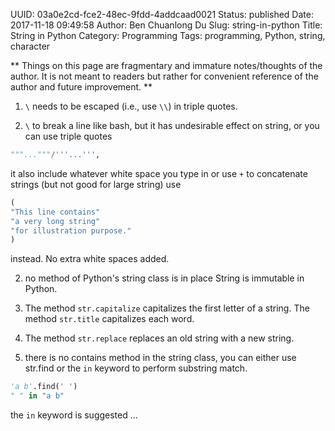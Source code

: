 UUID: 03a0e2cd-fce2-48ec-9fdd-4addcaad0021
Status: published
Date: 2017-11-18 09:49:58
Author: Ben Chuanlong Du
Slug: string-in-python
Title: String in Python
Category: Programming
Tags: programming, Python, string, character

**
Things on this page are
fragmentary and immature notes/thoughts of the author.
It is not meant to readers
but rather for convenient reference of the author and future improvement.
**

1. `\` needs to be escaped (i.e., use `\\`) in triple quotes.


2. `\` to break a line like bash, but it has undesirable effect on string,
or you can use triple quotes
```Python
"""..."""/'''...''', 
```
it also include whatever white space you type in
or use `+` to concatenate strings (but not good for large string)
use 
```Python
(
"This line contains"
"a very long string"
"for illustration purpose."
) 
```
instead.
No extra white spaces added.

2. no method of Python's string class is in place
String is immutable in Python.

3. The method `str.capitalize` capitalizes the first letter of a string.
The method `str.title` capitalizes each word.

4. The method `str.replace` replaces an old string with a new string.

5. there is no contains method in the string class, 
you can either use str.find or the `in` keyword to perform substring match.
```Python
'a b'.find(' ')
" " in "a b"
```
the `in` keyword is suggested ...

